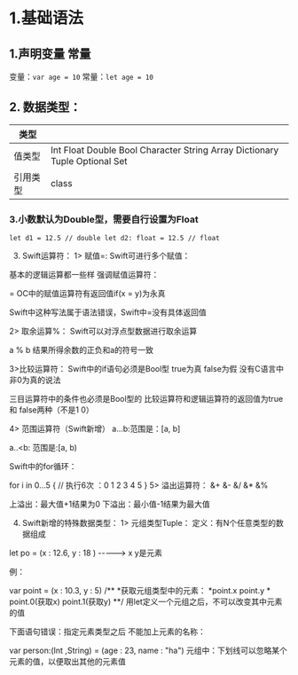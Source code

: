 # 1.基础语法
## 1.声明变量 常量
变量：`var age = 10`
常量：`let age = 10`

## 2. 数据类型：
|类型||
|-|-|
|值类型|Int Float Double Bool Character String Array Dictionary Tuple Optional Set|
|引用类型|class|
    
### 3.小数默认为Double型，需要自行设置为Float 
`
let d1 = 12.5 // double
let d2: float = 12.5 // float
`

3. Swift运算符：
1> 赋值=:
Swift可进行多个赋值：

基本的逻辑运算都一些样 强调赋值运算符：

= OC中的赋值运算符有返回值if(x = y)为永真  

Swift中这种写法属于语法错误，Swift中=没有具体返回值

2> 取余运算%：
Swift可以对浮点型数据进行取余运算 

a % b 结果所得余数的正负和a的符号一致

3>比较运算符：
Swift中的if语句必须是Bool型   true为真 false为假  没有C语言中非0为真的说法

三目运算符中的条件也必须是Bool型的  比较运算符和逻辑运算符的返回值为true 和 false两种（不是1 0）

4> 范围运算符（Swift新增）
a...b:范围是：[a, b]

a..<b: 范围是:[a, b)

Swift中的for循环：

for i in 0...5 {
// 执行6次 ：0 1 2 3 4 5
}
5> 溢出运算符：
&+ &- &/ &* &%

上溢出：最大值+1结果为0  下溢出：最小值-1结果为最大值

4. Swift新增的特殊数据类型：
1> 元组类型Tuple：
定义：有N个任意类型的数据组成

let po = (x : 12.6, y : 18 ) -----> x y是元素

例：

var point = (x : 10.3, y : 5)
/**
   *获取元组类型中的元素：
    *point.x  point.y
    * point.0(获取x) point.1(获取y)
**/ 
用let定义一个元组之后，不可以改变其中元素的值

下面语句错误：指定元素类型之后 不能加上元素的名称：

var person:(Int ,String) = (age : 23, name : "ha")
元组中：下划线可以忽略某个元素的值，以便取出其他的元素值